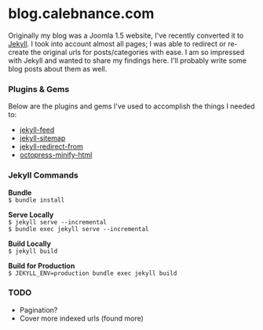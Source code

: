 # blog.calebnance.com

Originally my blog was a Joomla 1.5 website, I've recently converted it to [Jekyll](https://github.com/jekyll). I took into account almost all pages; I was able to redirect or re-create the original urls for posts/categories with ease. I am so impressed with Jekyll and wanted to share my findings here. I'll probably write some blog posts about them as well.  

### Plugins & Gems
Below are the plugins and gems I've used to accomplish the things I needed to:  
- [jekyll-feed](https://github.com/jekyll/jekyll-feed)  
- [jekyll-sitemap](https://github.com/jekyll/jekyll-sitemap)  
- [jekyll-redirect-from](https://github.com/jekyll/jekyll-redirect-from)  
- [octopress-minify-html](https://github.com/octopress/minify-html)  

### Jekyll Commands
**Bundle**  
`$ bundle install`  

**Serve Locally**  
`$ jekyll serve --incremental`  
`$ bundle exec jekyll serve --incremental`  

**Build Locally**  
`$ jekyll build`  

**Build for Production**  
`$ JEKYLL_ENV=production bundle exec jekyll build`  

### TODO
- Pagination?  
- Cover more indexed urls (found more)  

